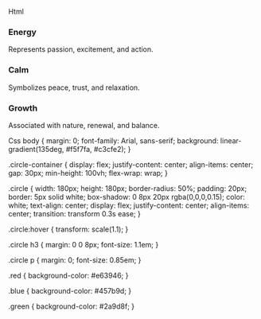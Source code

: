 Html
<!DOCTYPE html>
<html lang="en">
<head>
    <meta charset="UTF-8">
    <meta name="viewport" content="width=device-width, initial-scale=1.0">
    <title>Color Circles</title>
    <link rel="stylesheet" href="styles.css">
</head>
<body>

<div class="circle-container">
    <div class="circle red">
        <div>
            <h3>Energy</h3>
            <p>Represents passion, excitement, and action.</p>
        </div>
    </div>
    <div class="circle blue">
        <div>
            <h3>Calm</h3>
            <p>Symbolizes peace, trust, and relaxation.</p>
        </div>
    </div>
    <div class="circle green">
        <div>
            <h3>Growth</h3>
            <p>Associated with nature, renewal, and balance.</p>
        </div>
    </div>
</div>

</body>
</html>
Css
body {
    margin: 0;
    font-family: Arial, sans-serif;
    background: linear-gradient(135deg, #f5f7fa, #c3cfe2);
}

.circle-container {
    display: flex;
    justify-content: center;
    align-items: center;
    gap: 30px;
    min-height: 100vh;
    flex-wrap: wrap;
}

.circle {
    width: 180px;
    height: 180px;
    border-radius: 50%;
    padding: 20px;
    border: 5px solid white;
    box-shadow: 0 8px 20px rgba(0,0,0,0.15);
    color: white;
    text-align: center;
    display: flex;
    justify-content: center;
    align-items: center;
    transition: transform 0.3s ease;
}

.circle:hover {
    transform: scale(1.1);
}

.circle h3 {
    margin: 0 0 8px;
    font-size: 1.1em;
}

.circle p {
    margin: 0;
    font-size: 0.85em;
}

.red {
    background-color: #e63946;
}

.blue {
    background-color: #457b9d;
}

.green {
    background-color: #2a9d8f;
}
